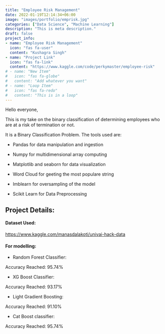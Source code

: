 ```yaml
---
title: "Employee Risk Management"
date: 2022-01-19T12:14:34+06:00
image: "images/portfolio/emprisk.jpg"
categories: ["Data Science", "Machine Learning"]
description: "This is meta description."
draft: false
project_info:
- name: "Employee Risk Management"
  icon: "fas fa-user"
  content: "Kushagra Singh"
- name: "Project Link"
  icon: "fas fa-link"
  content: "https://www.kaggle.com/code/perkymaster/employee-risk"
# - name: "New Item"
#   icon: "fas fa-globe"
#   content: "Add whatever you want"
# - name: "Loop Item"
#   icon: "fas fa-redo"
#   content: "This is in a loop"
---
```


Hello everyone,

This is my take on the binary classification of determining employees who are at a risk of termination or not.

It is a Binary Classification Problem. The tools used are:

- Pandas for data manipulation and ingestion

- Numpy for multidimensional array computing

- Matplotlib and seaborn for data visualization

- Word Cloud for geeting the most populare string

- Imblearn for oversampling of the model

- Scikit Learn for Data Preprocessing


## Project Details:


#### Dataset Used: 
https://www.kaggle.com/manasdalakoti/univai-hack-data


#### For modelling:


- Random Forest Classifier:

Accuracy Reached: 95.74%

- XG Boost Classifier:

Accuracy Reached: 93.17%

- Light Gradient Boosting:

Accuracy Reached: 91.10%

- Cat Boost classifier:

Accuracy Reached: 95.74%